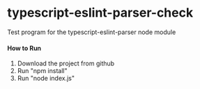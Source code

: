 # typescript-eslint-parser-check
Test program for the typescript-eslint-parser node module

#### How to Run

1. Download the project from github
2. Run "npm install"
3. Run "node index.js"
